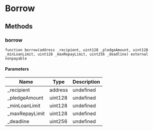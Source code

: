 # Borrow









## Methods

### borrow

```solidity
function borrow(address _recipient, uint128 _pledgeAmount, uint128 _minLoanLimit, uint128 _maxRepayLimit, uint256 _deadline) external nonpayable
```





#### Parameters

| Name | Type | Description |
|---|---|---|
| _recipient | address | undefined |
| _pledgeAmount | uint128 | undefined |
| _minLoanLimit | uint128 | undefined |
| _maxRepayLimit | uint128 | undefined |
| _deadline | uint256 | undefined |




